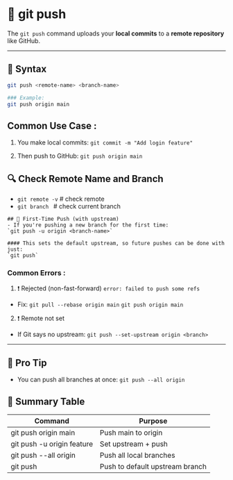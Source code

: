 # 🚀 git push

The `git push` command uploads your **local commits** to a **remote repository** like GitHub.

---

## 🔹 Syntax

```bash
git push <remote-name> <branch-name>

### Example:
git push origin main

```
## Common Use Case : 
1. You make local commits:
   `git commit -m "Add login feature"`

2. Then push to GitHub:
   `git push origin main`

## 🔍 Check Remote Name and Branch

- `git remote -v`       # check remote
- `git branch `         # check current branch

```
## 📌 First-Time Push (with upstream)
- If you're pushing a new branch for the first time:
`git push -u origin <branch-name>`

#### This sets the default upstream, so future pushes can be done with just:
`git push`

```

### Common Errors : 

1.  ❗ Rejected (non-fast-forward)
`error: failed to push some refs `

- Fix:
`git pull --rebase origin main`
`git push origin main`

2. ❗ Remote not set
- If Git says no upstream:
  `git push --set-upstream origin <branch>`


---

## 🧠 Pro Tip
- You can push all branches at once:
`git push --all origin `


## 📝 Summary Table

| Command | Purpose |
| --- | --- |
| git push origin main | 	Push main to origin
| git push -u origin feature | Set upstream + push | 
| git push --all origin | 	Push all local branches |
| git push | 	Push to default upstream branch |

